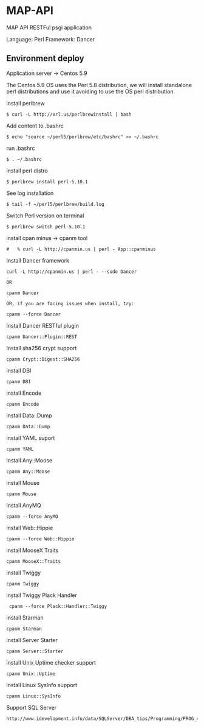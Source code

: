 # MAP-API


MAP API RESTFul psgi application

Language: Perl
Framework: Dancer


## Environment deploy

Application server -> Centos 5.9

The Centos 5.9 OS uses the Perl 5.8 distribution, we will install standalone perl distributions and use it avoiding to use the OS perl distribution.


install perlbrew

	$ curl -L http://xrl.us/perlbrewinstall | bash


Add content to .bashrc

 	$ echo "source ~/perl5/perlbrew/etc/bashrc" >> ~/.bashrc

run .bashrc

	$ . ~/.bashrc


install perl distro

   	$ perlbrew install perl-5.10.1

See log installation

	$ tail -f ~/perl5/perlbrew/build.log

Switch Perl version on terminal

	$ perlbrew switch perl-5.10.1





install cpan minus -> cpanm tool
	
	#   % curl -L http://cpanmin.us | perl - App::cpanminus


Install Dancer framework

	curl -L http://cpanmin.us | perl - --sudo Dancer

	OR

	cpanm Dancer
	
	OR, if you are facing issues when install, try:
	
	cpanm --force Dancer


Install Dancer RESTful plugin

	cpanm Dancer::Plugin::REST

Install sha256 crypt support

	cpanm Crypt::Digest::SHA256


install DBI

	cpanm DBI

install Encode

	cpanm Encode

install Data::Dump

	cpanm Data::Dump


install YAML suport

	cpanm YAML
	
install  Any::Moose

	cpanm Any::Moose
	
install Mouse

	cpanm Mouse

install AnyMQ

	cpanm --force AnyMQ


install Web::Hippie

	cpanm --force Web::Hippie
	
install MooseX Traits

	cpanm MooseX::Traits
	

install Twiggy

	cpanm Twiggy
	

install Twiggy  Plack Handler

	 cpanm --force Plack::Handler::Twiggy

install Starman

	cpanm Starman


install Server Starter

	cpanm Server::Starter
	
install Unix Uptime checker support

	cpanm Unix::Uptime

install Linux SysInfo support

	cpanm Linux::SysInfo


Support SQL Server

	http://www.idevelopment.info/data/SQLServer/DBA_tips/Programming/PROG_4.shtml

